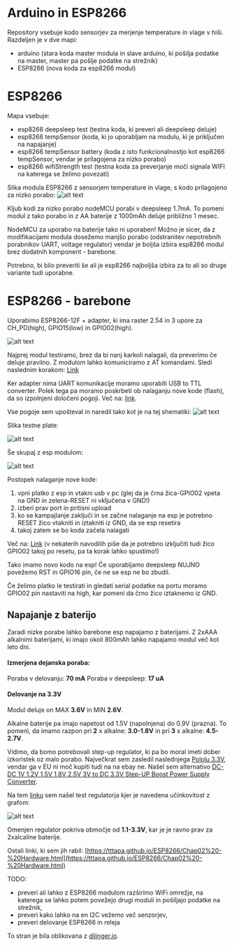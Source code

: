 # Arduino in ESP8266

Repository vsebuje kodo sensorjev za merjenje temperature in vlage v hiši. Razdeljen je v dve mapi:

  - arduino (stara koda master modula in slave arduino, ki pošilja podatke na master, master pa pošlje podatke na strežnik)
  - ESP8266 (nova koda za esp8266 modul)

# ESP8266

Mapa vsebuje:

  - esp8266 deepsleep test (testna koda, ki preveri ali deepsleep deluje)
  - esp8266 tempSensor (koda, ki jo uporabljam na modulu, ki je priključen na napajanje)
  - esp8266 tempSensor battery (koda z isto funkcionalnostjo kot esp8266 tempSensor, vendar je prilagojena za nizko porabo)
  - esp8266 wifiStrength test (testna koda za preverjanje moči signala WIFI na katerega se želimo povezati)

Slika modula ESP8266 z sensorjem temperature in vlage, s kodo prilagojeno za nizko porabo:
![alt text](https://raw.githubusercontent.com/jancvek/arduino/master/pic/esp8266_onBattery.jpg)

Kljub kodi za nizko porabo nodeMCU porabi v deepsleep 1.7mA. To pomeni modul z tako porabo in z AA baterije z 1000mAh deluje približno 1 mesec.

NodeMCU za uporabo na baterije tako ni uporaben! Možno je sicer, da z modifikacijami modula dosežemo manjšo porabo (odstranitev nepotrebnih porabnikov UART, voltage regulator) vendar je boljša izbira esp8266 modul brez dodatnih komponent - barebone.

Potrebno, bi bilo preveriti še ali je esp8266 najboljša izbira za to ali so druge variante tudi uporabne.

# ESP8266 - barebone

Uporabimo ESP8266-12F + adapter, ki ima raster 2.54 in 3 upore za CH_PD(high), GPIO15(low) in GPIO02(high).

![alt text](https://raw.githubusercontent.com/jancvek/arduino/master/pic/esp8266-12F_with_adapter.JPG)

Najprej modul testiramo, brez da bi nanj karkoli nalagali, da preverimo če deluje pravilno. Z modulom lahko komuniciramo z AT komandami. Sledi naslednim korakom: [Link](https://www.instructables.com/id/Getting-Started-with-the-ESP8266-ESP-12/)

Ker adapter nima UART komunikacije moramo uporabiti USB to TTL converter.
Polek tega pa moramo poskrbeti ob nalaganju nove kode (flash), da so izpolnjeni določeni pogoji. Več na: [link](https://www.instructables.com/id/ESP-12F-ESP8266-Module-Minimal-Breadboard-for-Flas/).

Vse pogoje sem upošteval in naredil tako kot je na tej shematiki: 
![alt text](https://raw.githubusercontent.com/jancvek/arduino/master/pic/esp8266_flash_shematic.JPG)

Slika testne plate:

![alt text](https://raw.githubusercontent.com/jancvek/arduino/master/pic/test_bard_for_flash.JPG)

Še skupaj z esp modulom:

![alt text](https://raw.githubusercontent.com/jancvek/arduino/master/pic/test_bard_for_flash_esp_1.JPG)

Postopek nalaganje nove kode:
1. vpni platko z esp in vtakni usb v pc (glej da je črna žica-GPIO02 vpeta na GND in zelena-RESET ni vključena v GND!)
2. izberi prav port in pritisni upload
3. ko se kampajlanje zaključi in se začne nalaganje na esp je potrebno RESET žico vtakniti in iztakniti iz GND, da se esp resetira
4. takoj zatem se bo koda začela nalagati

Več na: [Link](https://www.instructables.com/id/ESP-12F-ESP8266-Module-Minimal-Breadboard-for-Flas/) (v nekaterih navodilih piše da je potrebno izključiti tudi žico GPIO02 takoj po resetu, pa ta korak lahko spustimo!)

Tako imamo novo kodo na esp! Če uporabljamo deepsleep NUJNO povežemo RST in GPIO16 pin, če ne se esp ne bo zbudil.

Če želimo platko le testirati in gledati serial podatke na portu moramo GPIO02 pin nastaviti na high, kar pomeni da črno žico iztaknemo iz GND.

## Napajanje z baterijo

Zaradi nizke porabe lahko barebone esp napajamo z baterijami. Z 2xAAA alkalnimi baterijami, ki imajo okoli 800mAh lahko napajamo modul več kot leto dni.

#### Izmerjena dejanska poraba:
Poraba v delovanju: **70 mA**
Poraba v deepsleep: **17 uA**

#### Delovanje na 3.3V

Modul deluje on MAX **3.6V** in MIN **2.6V**.

Alkalne baterije pa imajo napetost od 1.5V (napolnjena) do 0.9V (prazna). To pomeni, da imamo razpon pri **2** x alkalne: **3.0-1.8V** in pri **3** x alkalne: **4.5-2.7V**.

Vidimo, da bomo potrebovali step-up regulator, ki pa bo moral imeti dober izkoristek oz malo porabo. Največkrat sem zasledil naslednjega [Pololu 3.3V](https://www.pololu.com/product/2561), vendar ga v EU ni moč kupiti tudi na na ebay ne. Našel sem alternativo [DC-DC 1V 1.2V 1.5V 1.8V 2.5V 3V to DC 3.3V Step-UP Boost Power Supply Converter](https://www.ebay.com/itm/DC-DC-1V-1-2V-1-5V-1-8V-2-5V-3V-to-DC-3-3V-Step-UP-Boost-Power-Supply-Converter/401408562844?ssPageName=STRK%3AMEBIDX%3AIT&_trksid=p2057872.m2749.l2649).

Na tem [linku](https://iot-playground.com/blog/2-uncategorised/7-low-power-sensor-and-step-up-regulator) sem našel test regulatorja kjer je navedena učinkovitost z grafom: 

![alt text](https://raw.githubusercontent.com/jancvek/arduino/master/pic/step_up_efficiency_graph.JPG)

Omenjen regulator pokriva območje od **1.1-3.3V**, kar je je ravno prav za 2xalcaline baterije.

Ostali linki, ki sem jih rabil:
[https://tttapa.github.io/ESP8266/Chap02%20-%20Hardware.html](https://tttapa.github.io/ESP8266/Chap02%20-%20Hardware.html)


TODO:
  - preveri ali lahko z ESP8266 modulom razširimo WiFi omrežje, na katerega se lahko potem povežejo drugi moduli in pošiljajo podatke na strežnik,
  - preveri kako lahko na en I2C vežemo več senzorjev,
  - preveri delovanje ESP8266 in releja

To stran je bila oblikovana z [dilinger.io](https://dillinger.io/).
